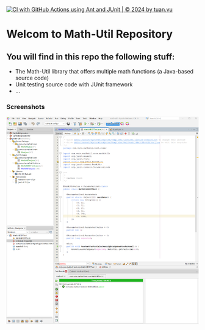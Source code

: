 [![CI with GitHub Actions using Ant and JUnit | © 2024 by tuan.vu](https://github.com/vuanhtuanvn85/java-test-math-util/actions/workflows/ci-junit.yml/badge.svg)](https://github.com/vuanhtuanvn85/java-test-math-util/actions/workflows/ci-junit.yml)

# Welcom to Math-Util Repository

## You will find in this repo the following stuff:
* The Math-Util library that offers multiple math functions (a Java-based source code)
* Unit testing source code with JUnit framework
* ...

### Screenshots
![DDT & TDD with JUnit](https://github.com/vuanhtuanvn85/java-test-math-util/blob/main/images/DDT-unit-test.png)